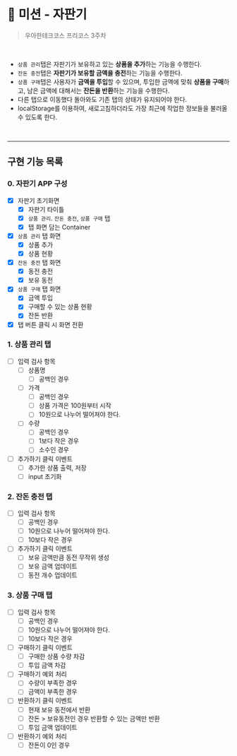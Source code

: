 # 🥤 미션 - 자판기

> 우아한테크코스 프리코스 3주차

<br>

- `상품 관리`탭은 자판기가 보유하고 있는 **상품을 추가**하는 기능을 수행한다.
- `잔돈 충전`탭은 **자판기가 보유할 금액을 충전**하는 기능을 수행한다.
- `상품 구매`탭은 사용자가 **금액을 투입**할 수 있으며, 투입한 금액에 맞춰 **상품을 구매**하고, 남은 금액에 대해서는 **잔돈을 반환**하는 기능을 수행한다.
- 다른 탭으로 이동했다 돌아와도 기존 탭의 상태가 유지되어야 한다.
- localStorage를 이용하여, 새로고침하더라도 가장 최근에 작업한 정보들을 불러올 수 있도록 한다.

<br>

---

## 구현 기능 목록

### 0. 자판기 APP 구성

- [x] 자판기 초기화면
  - [x] 자판기 타이틀
  - [x] `상품 관리`. `잔돈 충전`, `상품 구매` 탭
  - [x] 탭 화면 담는 Container
- [x] `상품 관리` 탭 화면
  - [x] 상품 추가
  - [x] 상품 현황
- [x] `잔돈 충전` 탭 화면
  - [x] 동전 충전
  - [x] 보유 동전
- [x] `상품 구매` 탭 화면
  - [x] 금액 투입
  - [x] 구매할 수 있는 상품 현황
  - [x] 잔돈 반환
- [x] 탭 버튼 클릭 시 화면 전환

### 1. 상품 관리 탭

- [ ] 입력 검사 항목
  - [ ] 상품명
    - [ ] 공백인 경우
  - [ ] 가격
    - [ ] 공백인 경우
    - [ ] 상품 가격은 100원부터 시작
    - [ ] 10원으로 나누어 떨어져야 한다.
  - [ ] 수량
    - [ ] 공백인 경우
    - [ ] 1보다 작은 경우
    - [ ] 소수인 경우
- [ ] 추가하기 클릭 이벤트
  - [ ] 추가한 상품 출력, 저장
  - [ ] input 초기화

### 2. 잔돈 충전 탭

- [ ] 입력 검사 항목
  - [ ] 공백인 경우
  - [ ] 10원으로 나누어 떨어져야 한다.
  - [ ] 10보다 작은 경우
- [ ] 추가하기 클릭 이벤트
  - [ ] 보유 금액만큼 동전 무작위 생성
  - [ ] 보유 금액 업데이트
  - [ ] 동전 개수 업데이트

### 3. 상품 구매 탭

- [ ] 입력 검사 항목
  - [ ] 공백인 경우
  - [ ] 10원으로 나누어 떨어져야 한다.
  - [ ] 10보다 작은 경우
- [ ] 구매하기 클릭 이벤트
  - [ ] 구매한 상품 수량 차감
  - [ ] 투입 금액 차감
- [ ] 구매하기 예외 처리
  - [ ] 수량이 부족한 경우
  - [ ] 금액이 부족한 경우
- [ ] 반환하기 클릭 이벤트
  - [ ] 현재 보유 동전에서 반환
  - [ ] 잔돈 > 보유동전인 경우 반환할 수 있는 금액만 반환
  - [ ] 투입 금액 업데이트
- [ ] 반환하기 예외 처리
  - [ ] 잔돈이 0인 경우
